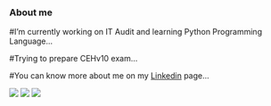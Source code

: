 ### About me
#I’m currently working on IT Audit and learning Python Programming Language...

#Trying to prepare CEHv10 exam...

#You can know more about me on my [Linkedin](https://www.linkedin.com/in/yasemin-ezgi-öztaş/) page...

![](https://img.shields.io/badge/<OS>-<LINUX>-informational?style=flat&logo=<LOGO_NAME>&logoColor=white&color=2bbc8a)
![](https://img.shields.io/badge/<Code>-<Python>-informational?style=flat&logo=<LOGO_NAME>&logoColor=white&color=2bbc8a)
![](https://img.shields.io/badge/<Certificate>-<CISA>-informational?style=flat&logo=<LOGO_NAME>&logoColor=white&color=2bbc8a)

